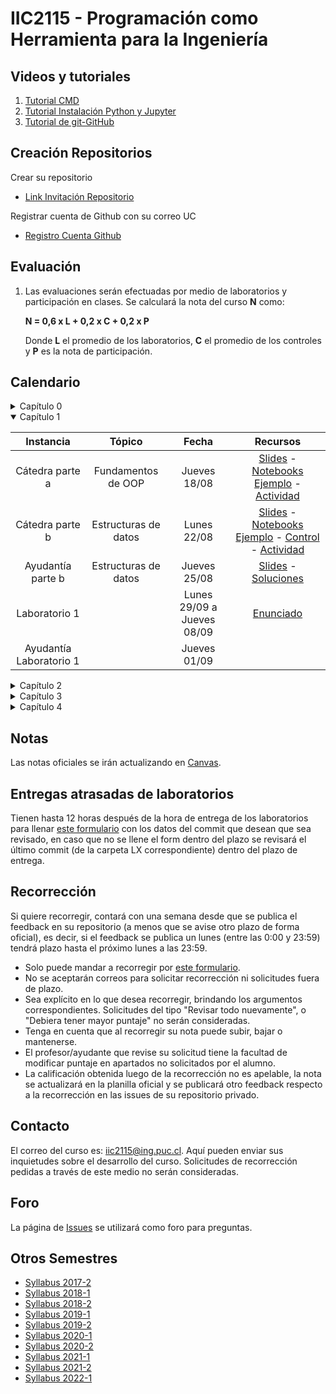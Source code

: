 # IIC2115 - Programación como Herramienta para la Ingeniería

## Videos y tutoriales

1. [Tutorial CMD](https://www.youtube.com/watch?v=qgFmMU6Pukc) 
1. [Tutorial Instalación Python y Jupyter](https://www.youtube.com/watch?v=FxHoi_ZRV4s) 
1. [Tutorial de git-GitHub](https://youtu.be/4WTjx_Rw65A)

## Creación Repositorios
Crear su repositorio
- [Link Invitación Repositorio](https://classroom.github.com/a/huqVZwK0)

Registrar cuenta de Github con su correo UC
- [Registro Cuenta Github](https://docs.google.com/forms/d/e/1FAIpQLSduAa0RQI5K-cAMf2HkFAAWIB1p7WhJknzw8_7icdkEBIVYBg/viewform?usp=sf_link)

## Evaluación

1. Las evaluaciones serán efectuadas por medio de laboratorios y participación en clases. Se calculará la nota del curso **N** como:

    **N = 0,6 x L + 0,2 x C + 0,2 x P**

    Donde **L** el promedio de los laboratorios, **C** el promedio de los controles y **P** es la nota de participación.


## Calendario 

<details>
   
<summary>Capítulo 0</summary>

| Instancia | Fecha         | Recursos |
| :-:       | :-:           | :-:      |
| Cátedra   | Lunes 08/08  | [Slides](/Material%20de%20clases/00%20-%20Introducción.pdf) [Notebooks Ejemplo](/Material%20de%20clases/notebooks_tutorial.ipynb) |
   
</details>


<details open>
<summary>Capítulo 1</summary>

| Instancia         | Tópico               | Fecha        | Recursos |
| :-:               | :-:                  | :-:          | :-:      |
| Cátedra parte a   | Fundamentos de OOP   | Jueves 18/08  | [Slides](/Material%20de%20clases/Cap%C3%ADtulo%201/Parte%20A/01%20-%20Fundamentos%20de%20OOP.pdf) - [Notebooks Ejemplo](/Material%20de%20clases/Cap%C3%ADtulo%201/Parte%20A/Notebooks%20Ejemplo/) - [Actividad](/Material%20de%20clases/Cap%C3%ADtulo%201/Parte%20A/Actividades/Actividad%20C1a.pdf)|
| Cátedra parte b   | Estructuras de datos | Lunes 22/08   | [Slides](/Material%20de%20clases/Cap%C3%ADtulo%201/Parte%20B/02%20-%20Estructuras%20de%20datos.pdf) - [Notebooks Ejemplo](/Material%20de%20clases/Cap%C3%ADtulo%201/Parte%20B/Notebooks%20Ejemplo/) - [Control](https://docs.google.com/forms/d/e/1FAIpQLSf6v0fdKlfBuE5tHWHgsx36nNdwSONHlADRqHlvFpsbjCbGzA/viewform?usp=sf_link) - [Actividad]() |
| Ayudantía parte b | Estructuras de datos | Jueves 25/08 | [Slides]() - [Soluciones]() | 
| Laboratorio 1     |                      | Lunes 29/09 a Jueves 08/09 | [Enunciado]() |
| Ayudantía Laboratorio 1 |                | Jueves 01/09 | | 
</details>


<details>
<summary>Capítulo 2</summary>
   
| Instancia         | Tópico                            | Fecha        | Recursos |
| :-:               | :-:                               | :-:          | :-:      |
| Cátedra parte a   | Análisis y visualización de datos | Lunes 12/09  | |
| Ayudantía parte a | Análisis y visualización de datos | Jueves 15/09 | |
| Cátedra parte b   | Modelos predictivos               | Jueves 22/09 | | 
| Laboratorio 2     |                                   | Lunes 26/09 a Jueves 06/10 | |
| Ayudantía Laboratorio 2 |                             | Jueves 29/09 | |
</details>


<details>
<summary>Capítulo 3</summary>
   
| Instancia         | Tópico                    | Fecha        | Recursos |
| :-:               | :-:                       | :-:          | :-:      |
| Cátedra parte a   | Datos geoespaciales y SIG | Jueves 13/10 | |
| Cátedra parte b   | Uso de redes/grafos       | Lunes 17/10  | |
| Ayudantía parte b | Uso de redes/grafos       | Jueves 20/10 | | 
| Laboratorio 3     |                           | Lunes 24/10 a Jueves 03/11 | |
| Ayudantía Laboratorio 3 |                     | Jueves 27/10 | |
</details>

<details>
<summary>Capítulo 4</summary>
| Instancia         | Tópico                      | Fecha        | Recursos |
| :-:               | :-:                         | :-:          | :-:      |
| Cátedra parte a   | Bases de datos relacionales | Lunes 07/11 | |
| Ayudantía parte a | Bases de datos relacionales | Jueves 10/11 | | 
| Cátedra parte b   | Consultas en SQL            | Lunes 14/11  | |
| Ayudantía parte b | Consultas en SQL            | Jueves 17/11 | | 
| Laboratorio 4     |                             | Lunes 21/11 a Jueves 01/12 | |
| Ayudantía Laboratorio 4 |                       | Jueves 24/10 | |
</details>



## Notas
Las notas oficiales se irán actualizando en [Canvas](https://cursos.canvas.uc.cl/).


## Entregas atrasadas de laboratorios
Tienen hasta 12 horas después de la hora de entrega de los laboratorios para llenar [este formulario](https://docs.google.com/forms/d/e/1FAIpQLSfys1xbOaOnoJkxLMMy0BlwnYk2SHW6SKqHfgKYFTCxSXCS4w/viewform?usp=sf_link) con los datos del commit que desean que sea revisado, en caso que no se llene el form dentro del plazo se revisará el último commit (de la carpeta LX correspondiente) dentro del plazo de entrega.


## Recorrección

Si quiere recorregir, contará con una semana desde que se publica el feedback en su repositorio (a menos que se avise otro plazo de forma oficial), es decir, si el feedback se publica un lunes (entre las 0:00 y 23:59) tendrá plazo hasta el próximo lunes a las 23:59.
* Solo puede mandar a recorregir por [este formulario](https://docs.google.com/forms/d/e/1FAIpQLSeLUVL0UQ55XVLLaa8XbBhmQHlcYV4qqq32Azz_oQqgdv9N9Q/viewform?usp=sf_link).
* No se aceptarán correos para solicitar recorrección ni solicitudes fuera de plazo.
* Sea explícito en lo que desea recorregir, brindando los argumentos correspondientes. Solicitudes del tipo "Revisar todo nuevamente", o "Debiera tener mayor puntaje" no serán consideradas.
* Tenga en cuenta que al recorregir su nota puede subir, bajar o mantenerse.
* El profesor/ayudante que revise su solicitud tiene la facultad de modificar puntaje en apartados no solicitados por el alumno. 
* La calificación obtenida luego de la recorrección no es apelable, la nota se actualizará en la planilla oficial y se publicará otro feedback respecto a la recorrección en las issues de su repositorio privado.

## Contacto

El correo del curso es: iic2115@ing.puc.cl. Aquí pueden enviar sus inquietudes sobre el desarrollo del curso. Solicitudes de recorrección pedidas a través de este medio no serán consideradas.

## Foro

La página de [Issues](../../issues) se utilizará como foro para preguntas.

## Otros Semestres

* [Syllabus 2017-2](https://github.com/IIC2115/Syllabus-2017-2)
* [Syllabus 2018-1](https://github.com/IIC2115/Syllabus-2018-1)
* [Syllabus 2018-2](https://github.com/IIC2115/Syllabus-2018-2)
* [Syllabus 2019-1](https://github.com/IIC2115/Syllabus-2019-1)
* [Syllabus 2019-2](https://github.com/IIC2115/Syllabus-2019-2)
* [Syllabus 2020-1](https://github.com/IIC2115/Syllabus-2020-1)
* [Syllabus 2020-2](https://github.com/IIC2115/Syllabus-2020-2)
* [Syllabus 2021-1](https://github.com/IIC2115/Syllabus-2021-1)
* [Syllabus 2021-2](https://github.com/IIC2115/Syllabus-2021-2)
* [Syllabus 2022-1](https://github.com/IIC2115/Syllabus-2022-1)
